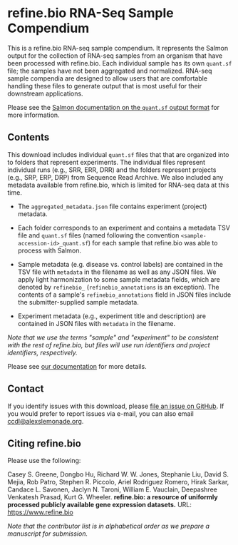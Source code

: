 # refine.bio RNA-Seq Sample Compendium

This is a refine.bio RNA-seq sample compendium.
It represents the Salmon output for the collection of RNA-seq samples from an organism that have been processed with refine.bio.
Each individual sample has its own `quant.sf` file; the samples have not been aggregated and normalized.
RNA-seq sample compendia are designed to allow users that are comfortable handling these files to generate output that is most useful for their downstream applications.

Please see the [Salmon documentation on the `quant.sf` output format](https://salmon.readthedocs.io/en/latest/file_formats.html#quantification-file) for more information.

## Contents

This download includes individual `quant.sf` files that that are organized into to folders that represent experiments.
The individual files represent individual runs (e.g., SRR, ERR, DRR) and the folders represent projects (e.g., SRP, ERP, DRP) from Sequence Read Archive.
We also included any metadata available from refine.bio, which is limited for RNA-seq data at this time.

* The `aggregated_metadata.json` file contains experiment (project) metadata.

* Each folder corresponds to an experiment and contains a metadata TSV file and `quant.sf` files (named following the convention `<sample-accession-id>_quant.sf`) for each sample that refine.bio was able to process with Salmon.

* Sample metadata (e.g. disease vs. control labels) are contained in the TSV file with `metadata` in the filename as well as any JSON files.
We apply light harmonization to some sample metadata fields, which are denoted by `refinebio_` (`refinebio_annotations` is an exception).
The contents of a sample's `refinebio_annotations` field in JSON files include the submitter-supplied sample metadata.

* Experiment metadata (e.g., experiment title and description) are contained in JSON files with `metadata` in the filename.

_Note that we use the terms "sample" and "experiment" to be consistent with the rest of refine.bio, but files will use run identifiers and project identifiers, respectively._

Please see [our documentation](http://docs.refine.bio/en/latest/main_text.html#rna-seq-sample-compendia) for more details.

## Contact

If you identify issues with this download, please [file an issue on GitHub](https://github.com/AlexsLemonade/refinebio/issues).
If you would prefer to report issues via e-mail, you can also email [ccdl@alexslemonade.org](mailto:ccdl@alexslemonade.org).

## Citing refine.bio

Please use the following:

Casey S. Greene, Dongbo Hu, Richard W. W. Jones, Stephanie Liu, David S. Mejia, Rob Patro, Stephen R. Piccolo, Ariel Rodriguez Romero, Hirak Sarkar, Candace L. Savonen, Jaclyn N. Taroni, William E. Vauclain, Deepashree Venkatesh Prasad, Kurt G. Wheeler. **refine.bio: a resource of uniformly processed publicly available gene expression datasets.** URL: https://www.refine.bio 

_Note that the contributor list is in alphabetical order as we prepare a manuscript for submission._